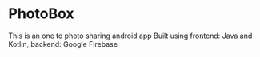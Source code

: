 # PhotoBox
This is an one to photo sharing android app
Built using frontend: Java and Kotlin, backend: Google Firebase

